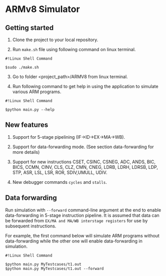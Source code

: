 # ARMv8 Simulator #

## Getting started ##

1) Clone the project to your local repository.

2) Run `make.sh` file using following command on linux terminal.
```
#!Linux Shell Command

$sudo ./make.sh
```
3) Go to folder <project_path>/ARMV8 from linux terminal.

4) Run following command to get help in using the application to simulate various ARM programs.
```
#!Linux Shell Command

$python main.py --help
```

## New features ##

1) Support for 5-stage pipelining (IF->ID->EX->MA->WB).

2) Support for data-forwarding mode. (See section data-forwarding for more details)

3) Support for new instructions CSET, CSINC, CSNEG, ADC, ANDS, BIC, BICS, CCMN, CINV, CLS, CLZ, CMN, CNEG, LDRB, LDRH, LDRSB, LDP, STP, ASR, LSL, LSR, ROR, SDIV,UMULL, UDIV.

4) New debugger commands `cycles` and `stalls`.

## Data forwarding ##

Run simulation with `--forward` command-line argument at the end to enable data-forwarding in 5-stage instruction pipeline. It is assumed that data can be forwarded from `EX/MA and MA/WB interstage registers` for use by subsequent instructions.

For example, the first command below will simulate ARM programs without data-forwarding while the other one will enable data-forwarding in  simulation.

```
#!Linux Shell Command

$python main.py MyTestcases/t1.out
$python main.py MyTestcases/t1.out --forward
```